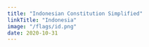 ```yaml
---
title: "Indonesian Constitution Simplified"
linkTitle: "Indonesia"
image: "/flags/id.png"
date: 2020-10-31
---
```

